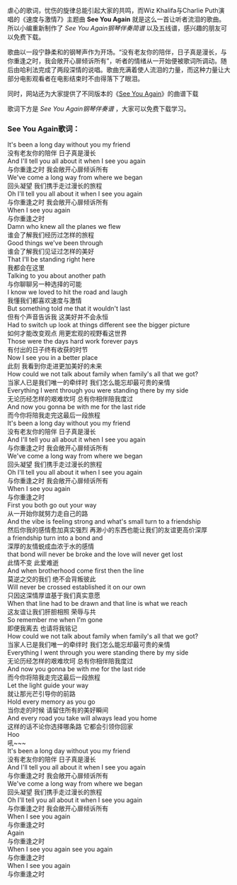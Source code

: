 

虐心的歌词，忧伤的旋律总能引起大家的共鸣，而Wiz Khalifa与Charlie Puth演唱的《速度与激情7》主题曲 **See You Again**
就是这么一首让听者流泪的歌曲。所以小编重新制作了 _See You Again钢琴伴奏简谱_ 以及五线谱，感兴趣的朋友可以免费下载。

歌曲以一段宁静柔和的钢琴声作为开场。“没有老友你的陪伴，日子真是漫长，与你重逢之时，我会敞开心扉倾诉所有”，听者的情绪从一开始便被歌词所调动。随后由哈利法完成了两段深情的说唱。歌曲充满着使人流泪的力量，而这种力量让大部分电影观看者在电影结束时不由得落下了眼泪。

同时，网站还为大家提供了不同版本的《[See You Again](Music-5894-See-You-Again-速度与激情7主题曲.html "See
You Again")》的曲谱下载

歌词下方是 _See You Again钢琴伴奏谱_ ，大家可以免费下载学习。

### See You Again歌词：

It's been a long day without you my friend  
没有老友你的陪伴 日子真是漫长  
And I'll tell you all about it when I see you again  
与你重逢之时 我会敞开心扉倾诉所有  
We've come a long way from where we began  
回头凝望 我们携手走过漫长的旅程  
Oh I'll tell you all about it when I see you again  
与你重逢之时 我会敞开心扉倾诉所有  
When I see you again  
与你重逢之时  
Damn who knew all the planes we flew  
谁会了解我们经历过怎样的旅程  
Good things we've been through  
谁会了解我们见证过怎样的美好  
That I'll be standing right here  
我都会在这里  
Talking to you about another path  
与你聊聊另一种选择的可能  
I know we loved to hit the road and laugh  
我懂我们都喜欢速度与激情  
But something told me that it wouldn't last  
但有个声音告诉我 这美好并不会永恒  
Had to switch up look at things different see the bigger picture  
如何才能改变观点 用更宏观的视野看这世界  
Those were the days hard work forever pays  
有付出的日子终有收获的时节  
Now I see you in a better place  
此刻 我看到你走进更加美好的未来  
How could we not talk about family when family's all that we got?  
当家人已是我们唯一的牵绊时 我们怎么能忘却最可贵的亲情  
Everything I went through you were standing there by my side  
无论历经怎样的艰难坎坷 总有你相伴陪我度过  
And now you gonna be with me for the last ride  
而今你将陪我走完这最后一段旅程  
It's been a long day without you my friend  
没有老友你的陪伴 日子真是漫长  
And I'll tell you all about it when I see you again  
与你重逢之时 我会敞开心扉倾诉所有  
We've come a long way from where we began  
回头凝望 我们携手走过漫长的旅程  
Oh I'll tell you all about it when I see you again  
与你重逢之时 我会敞开心扉倾诉所有  
When I see you again  
与你重逢之时  
First you both go out your way  
从一开始你就努力走自己的路  
And the vibe is feeling strong and what's small turn to a friendship  
然后你我的感情愈加真实强烈 再渺小的东西也能让我们的友谊更高价深厚  
a friendship turn into a bond and  
深厚的友情蜕成血浓于水的感情  
that bond will never be broke and the love will never get lost  
此情不变 此爱难逝  
And when brotherhood come first then the line  
莫逆之交的我们 绝不会背叛彼此  
Will never be crossed established it on our own  
只因这深情厚谊基于我们真实意愿  
When that line had to be drawn and that line is what we reach  
这友谊让我们肝胆相照 荣辱与共  
So remember me when I'm gone  
即便我离去 也请将我铭记  
How could we not talk about family when family's all that we got?  
当家人已是我们唯一的牵绊时 我们怎么能忘却最可贵的亲情  
Everything I went through you were standing there by my side  
无论历经怎样的艰难坎坷 总有你相伴陪我度过  
And now you gonna be with me for the last ride  
而今你将陪我走完这最后一段旅程  
Let the light guide your way  
就让那光芒引导你的前路  
Hold every memory as you go  
当你走的时候 请留住所有的美好瞬间  
And every road you take will always lead you home  
这样的话不论你选择哪条路 它都会引领你回家  
Hoo  
吼~~~  
It's been a long day without you my friend  
没有老友你的陪伴 日子真是漫长  
And I'll tell you all about it when I see you again  
与你重逢之时 我会敞开心扉倾诉所有  
We've come a long way from where we began  
回头凝望 我们携手走过漫长的旅程  
Oh I'll tell you all about it when I see you again  
与你重逢之时 我会敞开心扉倾诉所有  
When I see you again  
与你重逢之时  
Again  
与你重逢之时  
When I see you again see you again  
与你重逢之时  
When I see you again  
与你重逢之时

